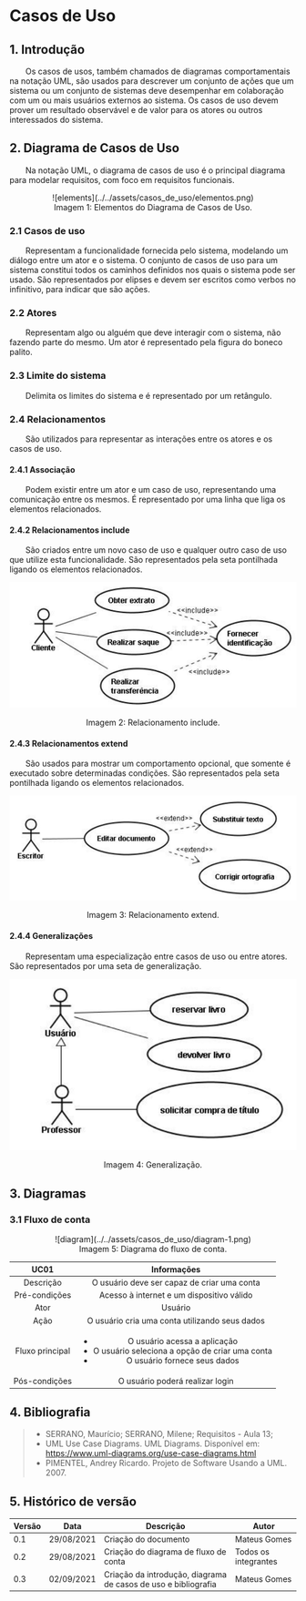 # Casos de Uso

## 1. Introdução

&emsp;&emsp;Os casos de usos, também chamados de diagramas comportamentais na notação UML, são usados para descrever um conjunto de ações que um sistema ou um conjunto de sistemas deve desempenhar em colaboração com um ou mais usuários externos ao sistema. Os casos de uso devem prover um resultado observável e de valor para os atores ou outros interessados do sistema.

## 2. Diagrama de Casos de Uso

&emsp;&emsp;Na notação UML, o diagrama de casos de uso é o principal diagrama para modelar requisitos, com foco em requisitos funcionais.

<center>
![elements](../../assets/casos_de_uso/elementos.png)

<figcaption>Imagem 1: Elementos do Diagrama de Casos de Uso.</figcaption>

</center>

### 2.1 Casos de uso

&emsp;&emsp;Representam a funcionalidade fornecida pelo sistema, modelando um diálogo entre um ator e o sistema. O conjunto de casos de uso para um sistema constitui todos os caminhos definidos nos quais o sistema pode ser usado. São representados por elipses e devem ser escritos como verbos no infinitivo, para indicar que são ações.

### 2.2 Atores
&emsp;&emsp;Representam algo ou alguém que deve interagir com o sistema, não fazendo parte do mesmo. Um ator é representado pela figura do boneco palito.

### 2.3 Limite do sistema

&emsp;&emsp;Delimita os limites do sistema e é representado por um retângulo.

### 2.4 Relacionamentos

&emsp;&emsp;São utilizados para representar as interações entre os atores e os casos de uso.

#### 2.4.1 Associação

&emsp;&emsp;Podem existir entre um ator e um caso de uso, representando uma comunicação entre os mesmos. É representado por uma linha que liga os elementos relacionados.

#### 2.4.2 Relacionamentos include

&emsp;&emsp;São criados entre um novo caso de uso e qualquer outro caso de uso que utilize esta funcionalidade. São representados pela seta pontilhada ligando os elementos relacionados.

<center>

![relationship](../../assets/casos_de_uso/include.png)

<figcaption>Imagem 2: Relacionamento include.</figcaption>

</center>

#### 2.4.3 Relacionamentos extend

&emsp;&emsp;São usados para mostrar um comportamento opcional, que somente é executado sobre determinadas condições. São representados pela seta pontilhada ligando os elementos relacionados.

<center>

![relationship](../../assets/casos_de_uso/extend.png)

<figcaption>Imagem 3: Relacionamento extend.</figcaption>

</center>

#### 2.4.4 Generalizações
&emsp;&emsp;Representam uma especialização entre casos de uso ou entre atores. São representados por uma seta de generalização.

<center>

![generalization](../../assets/casos_de_uso/generalization.png)

<figcaption>Imagem 4: Generalização.</figcaption>

</center>



## 3. Diagramas

### 3.1 Fluxo de conta

<center>
![diagram](../../assets/casos_de_uso/diagram-1.png)

<figcaption>Imagem 5: Diagrama do fluxo de conta.</figcaption>

| UC01 | Informações | 
| :----: | :------:|
| Descrição | O usuário deve ser capaz de criar uma conta |
| Pré-condições | Acesso à internet e um dispositivo válido |
| Ator | Usuário |
| Ação | O usuário cria uma conta utilizando seus dados |
| Fluxo principal | <ul><li>O usuário acessa a aplicação</li><li>O usuário seleciona a opção de criar uma conta</li><li>O usuário fornece seus dados</li></ul> |
| Pós-condições | O usuário poderá realizar login |

</center>

## 4. Bibliografia

> - SERRANO, Maurício; SERRANO, Milene; Requisitos - Aula 13;
> - UML Use Case Diagrams. UML Diagrams. Disponível em: <https://www.uml-diagrams.org/use-case-diagrams.html> 
> - PIMENTEL, Andrey Ricardo. Projeto de Software Usando a UML. 2007.


## 5. Histórico de versão

| Versão | Data       | Descrição                                           | Autor        |
| ------ | ---------- | --------------------------------------------------- | ------------ |
| 0.1    | 29/08/2021 | Criação do documento | Mateus Gomes |
| 0.2    | 29/08/2021 | Criação do diagrama de fluxo de conta | Todos os integrantes |
| 0.3    | 02/09/2021 | Criação da introdução, diagrama de casos de uso e bibliografia | Mateus Gomes |
